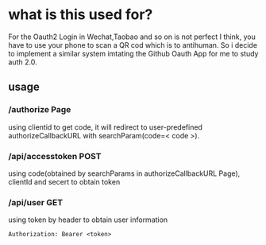 # what is this used for?
For the Oauth2 Login in Wechat,Taobao and so on is not perfect I think, you have to use your phone to scan a QR cod which is to antihuman. So i decide to implement a similar system imtating the Github Oauth App for me to study auth 2.0.


## usage
### /authorize Page
using clientid to get code, it will redirect to user-predefined authorizeCallbackURL with searchParam(code=< code >).


### /api/accesstoken POST
using code(obtained by searchParams in authorizeCallbackURL Page), clientId and secert to obtain token

### /api/user GET
using token by header to obtain user information
```
Authorization: Bearer <token>
```